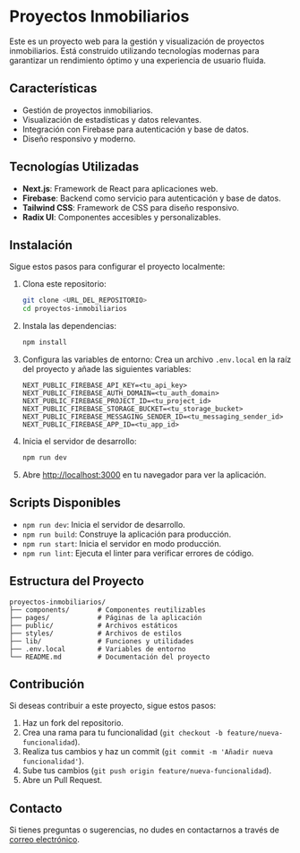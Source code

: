 # Proyectos Inmobiliarios

Este es un proyecto web para la gestión y visualización de proyectos inmobiliarios. Está construido utilizando tecnologías modernas para garantizar un rendimiento óptimo y una experiencia de usuario fluida.

## Características

- Gestión de proyectos inmobiliarios.
- Visualización de estadísticas y datos relevantes.
- Integración con Firebase para autenticación y base de datos.
- Diseño responsivo y moderno.

## Tecnologías Utilizadas

- **Next.js**: Framework de React para aplicaciones web.
- **Firebase**: Backend como servicio para autenticación y base de datos.
- **Tailwind CSS**: Framework de CSS para diseño responsivo.
- **Radix UI**: Componentes accesibles y personalizables.

## Instalación

Sigue estos pasos para configurar el proyecto localmente:

1. Clona este repositorio:
   ```bash
   git clone <URL_DEL_REPOSITORIO>
   cd proyectos-inmobiliarios
   ```

2. Instala las dependencias:
   ```bash
   npm install
   ```

3. Configura las variables de entorno:
   Crea un archivo `.env.local` en la raíz del proyecto y añade las siguientes variables:
   ```
   NEXT_PUBLIC_FIREBASE_API_KEY=<tu_api_key>
   NEXT_PUBLIC_FIREBASE_AUTH_DOMAIN=<tu_auth_domain>
   NEXT_PUBLIC_FIREBASE_PROJECT_ID=<tu_project_id>
   NEXT_PUBLIC_FIREBASE_STORAGE_BUCKET=<tu_storage_bucket>
   NEXT_PUBLIC_FIREBASE_MESSAGING_SENDER_ID=<tu_messaging_sender_id>
   NEXT_PUBLIC_FIREBASE_APP_ID=<tu_app_id>
   ```

4. Inicia el servidor de desarrollo:
   ```bash
   npm run dev
   ```

5. Abre [http://localhost:3000](http://localhost:3000) en tu navegador para ver la aplicación.

## Scripts Disponibles

- `npm run dev`: Inicia el servidor de desarrollo.
- `npm run build`: Construye la aplicación para producción.
- `npm run start`: Inicia el servidor en modo producción.
- `npm run lint`: Ejecuta el linter para verificar errores de código.

## Estructura del Proyecto

```
proyectos-inmobiliarios/
├── components/       # Componentes reutilizables
├── pages/            # Páginas de la aplicación
├── public/           # Archivos estáticos
├── styles/           # Archivos de estilos
├── lib/              # Funciones y utilidades
├── .env.local        # Variables de entorno
└── README.md         # Documentación del proyecto
```

## Contribución

Si deseas contribuir a este proyecto, sigue estos pasos:

1. Haz un fork del repositorio.
2. Crea una rama para tu funcionalidad (`git checkout -b feature/nueva-funcionalidad`).
3. Realiza tus cambios y haz un commit (`git commit -m 'Añadir nueva funcionalidad'`).
4. Sube tus cambios (`git push origin feature/nueva-funcionalidad`).
5. Abre un Pull Request.

## Contacto

Si tienes preguntas o sugerencias, no dudes en contactarnos a través de [correo electrónico](mailto:info@formulard.com).